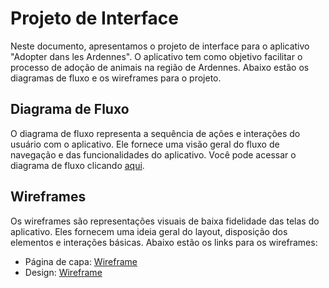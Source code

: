 # Projeto de Interface

Neste documento, apresentamos o projeto de interface para o aplicativo "Adopter dans les Ardennes". O aplicativo tem como objetivo facilitar o processo de adoção de animais na região de Ardennes. Abaixo estão os diagramas de fluxo e os wireframes para o projeto.

## Diagrama de Fluxo

O diagrama de fluxo representa a sequência de ações e interações do usuário com o aplicativo. Ele fornece uma visão geral do fluxo de navegação e das funcionalidades do aplicativo. Você pode acessar o diagrama de fluxo clicando [aqui](https://www.figma.com/proto/H2TPAU93B1gN6JDujbBkNP/Adopter-dans-les-Ardennes?type=design&node-id=0-1&scaling=scale-down&page-id=0%3A1&starting-point-node-id=36%3A1384&show-proto-sidebar=1).

## Wireframes

Os wireframes são representações visuais de baixa fidelidade das telas do aplicativo. Eles fornecem uma ideia geral do layout, disposição dos elementos e interações básicas. Abaixo estão os links para os wireframes:

- Página de capa: [Wireframe](https://www.figma.com/file/H2TPAU93B1gN6JDujbBkNP/Adopter-dans-les-Ardennes?type=design&node-id=2-2)
- Design: [Wireframe](https://www.figma.com/file/H2TPAU93B1gN6JDujbBkNP/Adopter-dans-les-Ardennes?type=design&node-id=0-1)

